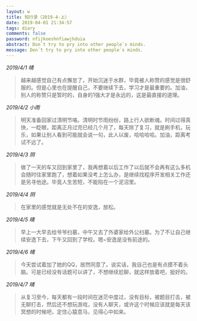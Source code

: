 ```yaml
---
layout: w
title: 知行录（2019-4-上）
date: 2019-04-01 21:34:57
tags: diary
comments: false
password: nfijkoeshnfiawjhduia
abstract: Don`t try to pry into other people`s minds.
message: Don`t try to pry into other people`s minds.
---
```


*2019/4/1 晴*

> 越来越感觉自己有点懈怠了，开始沉迷于水群，毕竟被人称赞的感觉是很舒服的。但是心里也在提醒自己，不要继续下去，学习才是最重要的。加油，别人的称赞只是暂时的，自身的1强大才是永远的，这是最直接的道理。

*2019/4/2 小雨*

> 明天准备回家过清明节咯。清明时节雨纷纷，路上行人欲断魂。时间过得真快，一眨眼，距离正月过完已经几个月了，每天除了复习，就是刷手机，玩乐，如果让别人看到可能就会说一句，此人以废，哈哈哈哈。加油，距离考试不远了。

*2019/4/3 阴*

> 做了一天的车又回到家里了，我再想着以后工作了以后就不会再有这么多机会随时往家里跑了，想着如果没考上怎么办，是继续找程序开发相关工作还是另寻他途。毕竟人生苦短，不能陷在一个泥沼里。

*2019/4/4 阴*

> 在家里的感觉就是无处不在的安逸，放松。

*2019/4/5 晴*

> 早上一大早去给爷爷扫墓，中午又去了外婆家给外公扫墓。为了不让自己继续安逸下去，下午又回到了学校。嗯~安逸是没有前途的。

*2019/4/6 晴*

> 今天尝试着加了她的QQ，居然同意了。说实话，我自己也是有点摸不着头脑。可是已经没有话题可以讲了，不想继续尬聊，就这样放着吧，挺好的。

*2019/4/7 晴*

> 从复习至今，每天都有一段时间在迷茫中度过，没有目标，被题目打击，被无聊打击，然后还不想玩游戏，没有人聊天，或许这个时候应该就是每天该冥想的时候吧，定住心猿意马，见得心中如来。